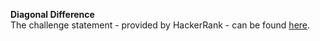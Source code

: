 **Diagonal Difference**
<br>
The challenge statement - provided by HackerRank -  can be found [here](src/main/resources/diagonal-difference.pdf).